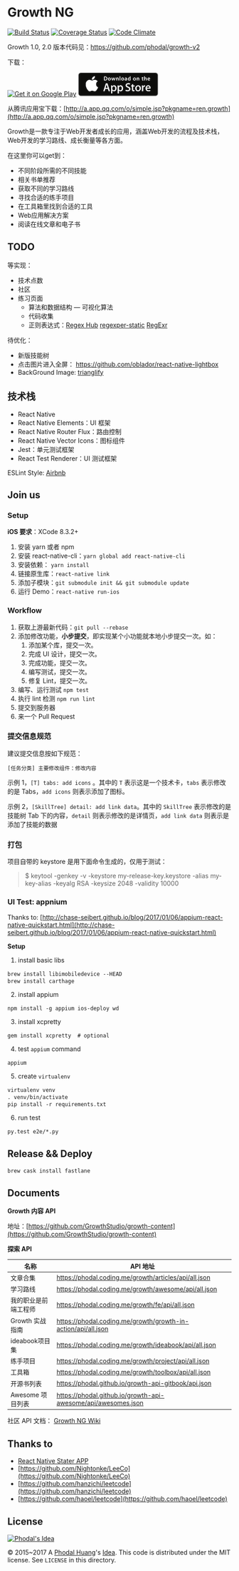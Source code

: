 # Growth NG

[![Build Status](https://travis-ci.org/phodal/growth.svg?branch=master)](https://travis-ci.org/phodal/growth) 
[![Coverage Status](https://coveralls.io/repos/github/phodal/growth/badge.svg?branch=master)](https://coveralls.io/github/phodal/growth?branch=master)
[![Code Climate](https://codeclimate.com/github/phodal/growth/badges/gpa.svg)](https://codeclimate.com/github/phodal/growth)

Growth 1.0, 2.0 版本代码见：https://github.com/phodal/growth-v2

下载：

<a href="https://play.google.com/store/apps/details?id=ren.growth&utm_source=global_co&utm_medium=prtnr&utm_content=Mar2515&utm_campaign=PartBadge&pcampaignid=MKT-AC-global-none-all-co-pr-py-PartBadges-Oct1515-1"><img alt="Get it on Google Play" src="https://play.google.com/intl/en_us/badges/images/apps/en-play-badge-border.png" width="180"/></a>
<a href="https://itunes.apple.com/cn/app/growth/id1078807522?l=zh&ls=1&mt=8"><img src="./docs/apple.png" width="180" alt="Get it from Apple Store" /></a>

从腾讯应用宝下载：[http://a.app.qq.com/o/simple.jsp?pkgname=ren.growth](http://a.app.qq.com/o/simple.jsp?pkgname=ren.growth)

Growth是一款专注于Web开发者成长的应用，涵盖Web开发的流程及技术栈，Web开发的学习路线、成长衡量等各方面。

在这里你可以get到：

 - 不同阶段所需的不同技能
 - 相关书单推荐
 - 获取不同的学习路线
 - 寻找合适的练手项目
 - 在工具箱里找到合适的工具
 - Web应用解决方案
 - 阅读在线文章和电子书

TODO
---

等实现：

 - 技术点数
 - 社区
 - 练习页面
   - 算法和数据结构
   — 可视化算法
   - 代码收集
   - 正则表达式：[Regex Hub](https://github.com/lukehaas/RegexHub) [regexper-static](https://github.com/javallone/regexper-static) [RegExr](https://github.com/gskinner/regexr)


待优化：

 - 新版技能树
 - 点击图片进入全屏： https://github.com/oblador/react-native-lightbox
 - BackGround Image: [trianglify](https://github.com/qrohlf/trianglify)


技术栈
---

 - React Native
 - React Native Elements：UI 框架
 - React Native Router Flux：路由控制
 - React Native Vector Icons：图标组件 
 - Jest：单元测试框架
 - React Test Renderer：UI 测试框架

ESLint Style: [Airbnb](https://github.com/airbnb/javascript/tree/master/packages/eslint-config-airbnb) 

Join us
---

### Setup

**iOS 要求**：XCode 8.3.2+

1. 安装 yarn 或者 npm
2. 安装 react-native-cli：``yarn global add react-native-cli``
3. 安装依赖： ``yarn install``
4. 链接原生库：``react-native link``
5. 添加子模块：``git submodule init && git submodule update``
6. 运行 Demo：``react-native run-ios``

### Workflow

1. 获取上游最新代码：``git pull --rebase``
2. 添加修改功能，**小步提交**，即实现某个小功能就本地小步提交一次。如：
    1. 添加某个库，提交一次。
    2. 完成 UI 设计，提交一次。
    3. 完成功能，提交一次。
    4. 编写测试，提交一次。
    5. 修复 Lint，提交一次。
3. 编写、运行测试 ``npm test``
4. 执行 lint 检测 ``npm run lint``
5. 提交到服务器
6. 来一个 Pull Request

### 提交信息规范

建议提交信息按如下规范：

```
[任务分类] 主要修改组件：修改内容
```

示例 1，``[T] tabs: add icons`` 。其中的 ``T`` 表示这是一个技术卡，``tabs`` 表示修改的是 Tabs，``add icons`` 则表示添加了图标。

示例 2，``[SkillTree] detail: add link data``。其中的 ``SkillTree`` 表示修改的是技能树 Tab 下的内容，``detail`` 则表示修改的是详情页，``add link data`` 则表示是添加了技能的数据

### 打包

项目自带的 keystore 是用下面命令生成的，仅用于测试：

> $ keytool -genkey -v -keystore my-release-key.keystore -alias my-key-alias -keyalg RSA -keysize 2048 -validity 10000


### UI Test: appnium

Thanks to: [http://chase-seibert.github.io/blog/2017/01/06/appium-react-native-quickstart.html](http://chase-seibert.github.io/blog/2017/01/06/appium-react-native-quickstart.html)

**Setup**

1. install basic libs

```
brew install libimobiledevice --HEAD
brew install carthage
```

2. install appium

```
npm install -g appium ios-deploy wd
```

3. install xcpretty

```
gem install xcpretty  # optional
```

4. test ``appium`` command

```
appium
```

5. create ``virtualenv``

```
virtualenv venv
. venv/bin/activate
pip install -r requirements.txt
```

6. run test

```
py.test e2e/*.py
```


Release && Deploy
---

```
brew cask install fastlane	
```

Documents
---

**Growth 内容 API**

地址：[https://github.com/GrowthStudio/growth-content](https://github.com/GrowthStudio/growth-content)    


**探索 API**

名称               |   API 地址
------------------|-----------------
文章合集           | https://phodal.coding.me/growth/articles/api/all.json
学习路线           | https://phodal.coding.me/growth/awesome/api/all.json
我的职业是前端工程师 | https://phodal.coding.me/growth/fe/api/all.json
Growth 实战指南    | https://phodal.coding.me/growth/growth-in-action/api/all.json
ideabook项目集     | https://phodal.coding.me/growth/ideabook/api/all.json
练手项目           | https://phodal.coding.me/growth/project/api/all.json
工具箱            | https://phodal.coding.me/growth/toolbox/api/all.json
开源书列表         | https://phodal.github.io/growth-api-gitbook/api.json
Awesome 项目列表   | https://phodal.github.io/growth-api-awesome/api/awesomes.json

社区 API 文档： [Growth NG Wiki](https://github.com/phodal/growth-ng/wiki)

Thanks to
---

 - [React Native Stater APP](https://github.com/mcnamee/react-native-starter-app)
 - [https://github.com/Nightonke/LeeCo](https://github.com/Nightonke/LeeCo)
 - [https://github.com/hanzichi/leetcode](https://github.com/hanzichi/leetcode)
 - [https://github.com/haoel/leetcode](https://github.com/haoel/leetcode)

License
---

[![Phodal's Idea](http://brand.phodal.com/shields/idea-small.svg)](http://ideas.phodal.com/)

© 2015~2017 A [Phodal Huang](https://www.phodal.com)'s [Idea](http://github.com/phodal/ideas).  This code is distributed under the MIT license. See `LICENSE` in this directory.
